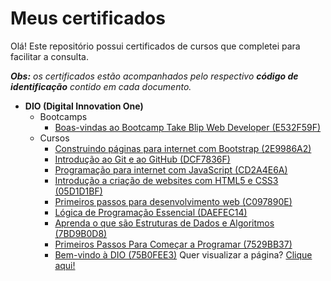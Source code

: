 # Meus certificados
 Olá! Este repositório possui certificados de cursos que completei para facilitar a consulta.
 
 _**Obs:** os certificados  estão acompanhados pelo respectivo **código de identificação** contido em cada documento._
 
 - **DIO (Digital Innovation One)**
    - Bootcamps
        - [Boas-vindas ao Bootcamp Take Blip Web Developer (E532F59F)](https://o-patrick.github.io/certificados/certificados/dio/certificado-boas-vindas-ao-bootcamp-take-blip-web-develope.pdf)
    - Cursos
        - [Construindo páginas para internet com Bootstrap (2E9986A2)](https://o-patrick.github.io/certificados/certificados/dio/certificado-construindo-paginas-para-internet-com-bootstrap.pdf)
        - [Introdução ao Git e ao GitHub (DCF7836F)](https://o-patrick.github.io/certificados/certificados/dio/.pdf)
        - [Programação para internet com JavaScript (CD2A4E6A)](https://o-patrick.github.io/certificados/certificados/dio/certificado-programacao-para-internet-com-javascript.pdf)
        - [Introdução a criação de websites com HTML5 e CSS3 (05D1D1BF)](https://o-patrick.github.io/certificados/certificados/dio/.pdf)
        - [Primeiros passos para desenvolvimento web (C097890E)](https://o-patrick.github.io/certificados/certificados/dio/.pdf)
        - [Lógica de Programação Essencial (DAEFEC14)](https://o-patrick.github.io/certificados/certificados/dio/.pdf)
        - [Aprenda o que são Estruturas de Dados e Algoritmos (7BD9B0D8)](https://o-patrick.github.io/certificados/certificados/dio/.pdf)
        - [Primeiros Passos Para Começar a Programar (7529BB37)](https://o-patrick.github.io/certificados/certificados/dio/certificado-programar.pdf)
        - [Bem-vindo à DIO (75B0FEE3)](https://o-patrick.github.io/certificados/certificados/dio/certificado-bem-vindo-a-dio.pdf)
 Quer visualizar a página? [Clique aqui!](https://o-patrick.github.io/certificados/)
